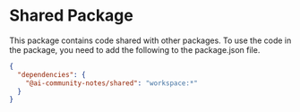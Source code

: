 # Shared Package

This package contains code shared with other packages.
To use the code in the package, you need to add the following to the package.json file.

```json
{
  "dependencies": {
    "@ai-community-notes/shared": "workspace:*"
  }
}
```
